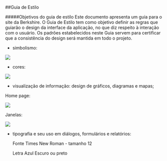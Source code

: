 ##Guia de Estilo
<br>

#####Objetivos do guia de estilo
Este documento apresenta um guia para o site da Berkshire. O Guia de Estilo tem como objetivo definir as regras que guiarão o design da interface da aplicação, no que diz respeito à interação com o usuário. Os padrões estabelecidos neste Guia servem para certificar que a consistência do design será mantida em todo o projeto.

* simbolismo:

![](https://raw.githubusercontent.com/Interacao-Humano-Computador/2020.2-Grupo5/main/Imagens/logo.jpeg)

* cores:

![](https://raw.githubusercontent.com/Interacao-Humano-Computador/2020.2-Grupo5/main/Imagens/cores.jpeg)

* visualização de informação: design de gráficos, diagramas e mapas;

Home page:

![](https://raw.githubusercontent.com/Interacao-Humano-Computador/2020.2-Grupo5/main/Imagens/homepage.jpeg)

Janelas:

![](https://raw.githubusercontent.com/Interacao-Humano-Computador/2020.2-Grupo5/main/Imagens/janelas.jpeg)

* tipografia e seu uso em diálogos, formulários e relatórios:

	Fonte Times New Roman - tamanho 12

	Letra Azul Escuro ou preto
